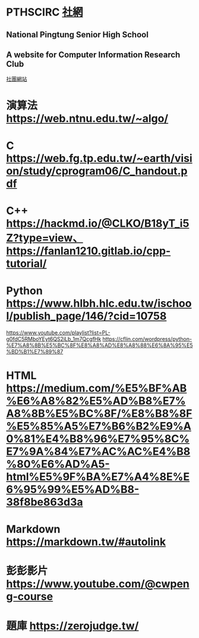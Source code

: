 # PTHSCIRC [社網](https://andrew102025.github.io/PTHSCIRC/AA/PTHSCIRC.html)
## National Pingtung Senior High School
## A website for Computer Information Research Club
[社團網站](https://www.instagram.com/pths_csc_113/)

# 演算法<https://web.ntnu.edu.tw/~algo/>

# C <https://web.fg.tp.edu.tw/~earth/vision/study/cprogram06/C_handout.pdf>

# C++ <https://hackmd.io/@CLKO/B18yT_i5Z?type=view、https://fanlan1210.gitlab.io/cpp-tutorial/>

# Python <https://www.hlbh.hlc.edu.tw/ischool/publish_page/146/?cid=10758>
<https://www.youtube.com/playlist?list=PL-g0fdC5RMboYEyt6QS2iLb_1m7QcgfHk>
<https://cflin.com/wordpress/python-%E7%A8%8B%E5%BC%8F%E8%A8%AD%E8%A8%88%E6%8A%95%E5%BD%B1%E7%89%87>

# HTML <https://medium.com/%E5%BF%AB%E6%A8%82%E5%AD%B8%E7%A8%8B%E5%BC%8F/%E8%B8%8F%E5%85%A5%E7%B6%B2%E9%A0%81%E4%B8%96%E7%95%8C%E7%9A%84%E7%AC%AC%E4%B8%80%E6%AD%A5-html%E5%9F%BA%E7%A4%8E%E6%95%99%E5%AD%B8-38f8be863d3a>

# Markdown <https://markdown.tw/#autolink>

# 彭彭影片 <https://www.youtube.com/@cwpeng-course>

# 題庫 <https://zerojudge.tw/>
